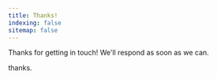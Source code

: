 ```yaml
---
title: Thanks!
indexing: false
sitemap: false
---
```


Thanks for getting in touch! We'll respond as soon as we can.

thanks.   
